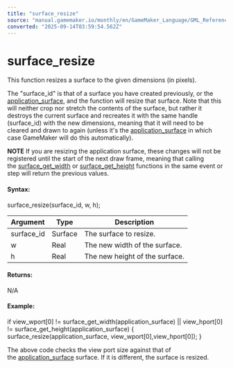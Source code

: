 ```yaml
---
title: "surface_resize"
source: "manual.gamemaker.io/monthly/en/GameMaker_Language/GML_Reference/Drawing/Surfaces/surface_resize.htm"
converted: "2025-09-14T03:59:54.562Z"
---
```


# surface\_resize

This function resizes a surface to the given dimensions (in pixels).

The "surface\_id" is that of a surface you have created previously, or the [application\_surface](application_surface.md), and the function will resize that surface. Note that this will neither crop nor stretch the contents of the surface, but rather it destroys the current surface and recreates it with the same handle (surface\_id) with the new dimensions, meaning that it will need to be cleared and drawn to again (unless it's the [application\_surface](application_surface.md) in which case GameMaker will do this automatically).

**NOTE** If you are resizing the application surface, these changes will not be registered until the start of the next draw frame, meaning that calling the [surface\_get\_width](surface_get_width.md) or [surface\_get\_height](surface_get_height.md) functions in the same event or step will return the previous values.

#### Syntax:

surface\_resize(surface\_id, w, h);

| Argument | Type | Description |
| --- | --- | --- |
| surface_id | Surface | The surface to resize. |
| w | Real | The new width of the surface. |
| h | Real | The new height of the surface. |

#### Returns:

N/A

#### Example:

if view\_wport\[0\] != surface\_get\_width(application\_surface) || view\_hport\[0\] != surface\_get\_height(application\_surface)
{
    surface\_resize(application\_surface, view\_wport\[0\],view\_hport\[0\]);
}

The above code checks the view port size against that of the [application\_surface](application_surface.md) surface. If it is different, the surface is resized.
